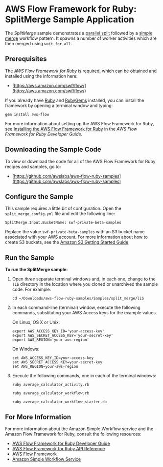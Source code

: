 AWS Flow Framework for Ruby: SplitMerge Sample Application
==========================================================

The *SplitMerge* sample demonstrates a [parallel
split](http://docs.aws.amazon.com/amazonswf/latest/awsrbflowguide/programming-workflow-patterns.html#programming-workflow-patterns-synchronization)
followed by a [simple
merge](http://docs.aws.amazon.com/amazonswf/latest/awsrbflowguide/programming-workflow-patterns.html#programming-workflow-patterns-simple-merge)
workflow pattern. It spawns a number of worker activities which are then
merged using `wait_for_all`.

Prerequisites
-------------

The *AWS Flow Framework for Ruby* is required, which can be obtained and
installed using the information here:

-   [https://aws.amazon.com/swf/flow/](https://aws.amazon.com/swf/flow/)

If you already have [Ruby](https://www.ruby-lang.org/) and
[RubyGems](http://rubygems.org/) installed, you can install the
framework by opening a terminal window and typing:

~~~~
gem install aws-flow
~~~~

For more information about setting up the AWS Flow Framework for Ruby,
see [Installing the AWS Flow Framework for
Ruby](http://docs.aws.amazon.com/amazonswf/latest/awsrbflowguide/installing.html)
in the *AWS Flow Framework for Ruby Developer Guide*.

Downloading the Sample Code
---------------------------

To view or download the code for all of the AWS Flow Framework for Ruby
recipes and samples, go to:

-   [https://github.com/awslabs/aws-flow-ruby-samples](https://github.com/awslabs/aws-flow-ruby-samples)

Configure the Sample
--------------------

This sample requires a little bit of configuration. Open the
`split_merge_config.yml` file and edit the following
line:

~~~~
SplitMerge.Input.BucketName: swf-private-beta-samples
~~~~

Replace the value `swf-private-beta-samples` with an
S3 bucket name associated with your AWS account. For more information
about how to create S3 buckets, see the [Amazon S3 Getting Started
Guide](http://docs.aws.amazon.com/AmazonS3/latest/gsg/GetStartedWithS3.html)

Run the Sample
--------------

**To run the SplitMerge sample:**

1.  Open *three* separate terminal windows and, in each one, change to
    the `lib` directory in the location where you
    cloned or unarchived the sample code. For example:

    ~~~~
    cd ~/Downloads/aws-flow-ruby-samples/Samples/split_merge/lib
    ~~~~

2.  In each command-line (terminal) window, execute the following
    commands, substituting your AWS Access keys for the example values.

    On Linux, OS X or Unix:

    ~~~~
    export AWS_ACCESS_KEY_ID='your-access-key'
    export AWS_SECRET_ACCESS_KEY='your-secret-key'
    export AWS_REGION='your-aws-region'
    ~~~~

    On Windows:

    ~~~~
    set AWS_ACCESS_KEY_ID=your-access-key
    set AWS_SECRET_ACCESS_KEY=your-secret-key
    set AWS_REGION=your-aws-region
    ~~~~

3.  Execute the following commands, one in each of the terminal windows:

    ~~~~
    ruby average_calculator_activity.rb

    ruby average_calculator_workflow.rb

    ruby average_calculator_workflow_starter.rb
    ~~~~

For More Information
--------------------

For more information about the Amazon Simple Workflow service and the
Amazon Flow Framework for Ruby, consult the following resources:

-   [AWS Flow Framework for Ruby Developer
    Guide](http://docs.aws.amazon.com/amazonswf/latest/awsrbflowguide/)
-   [AWS Flow Framework for Ruby API
    Reference](https://docs.aws.amazon.com/amazonswf/latest/awsrbflowapi/)
-   [AWS Flow Framework](http://aws.amazon.com/swf/flow/)
-   [Amazon Simple Workflow Service](http://aws.amazon.com/swf/)

